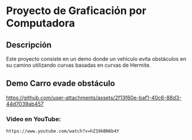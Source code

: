 # Proyecto de Graficación por Computadora

## Descripción
Este proyecto consiste en un demo donde un vehículo evita obstáculos en su camino utilizando curvas basadas en curvas de Hermite.

## Demo Carro evade obstáculo
https://github.com/user-attachments/assets/2f13f60e-baf1-40c6-88d3-44d7039ab457

### Video en YouTube:
```markdown
https://www.youtube.com/watch?v=hZ19kBN6b4Y